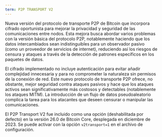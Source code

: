 ```yaml
---
term: P2P TRANSPORT V2
---
```


Nueva versión del protocolo de transporte P2P de Bitcoin que incorpora cifrado oportunista para mejorar la privacidad y seguridad de las comunicaciones entre nodos. Esta mejora busca abordar varios problemas con la versión básica del protocolo P2P, notablemente haciendo que los datos intercambiados sean indistinguibles para un observador pasivo (como un proveedor de servicios de internet), reduciendo así los riesgos de censura y ataques a través de la detección de patrones específicos en los paquetes de datos.

El cifrado implementado no incluye autenticación para evitar añadir complejidad innecesaria y para no comprometer la naturaleza sin permisos de la conexión de red. Este nuevo protocolo de transporte P2P ofrece, no obstante, mejor seguridad contra ataques pasivos y hace que los ataques activos sean significativamente más costosos y detectables (notablemente los ataques MITM). La introducción de un flujo de datos pseudoaleatorio complica la tarea para los atacantes que deseen censurar o manipular las comunicaciones.

El P2P Transport V2 fue incluido como una opción (deshabilitada por defecto) en la versión 26.0 de Bitcoin Core, desplegada en diciembre de 2023. Se puede activar con la opción `v2transport=1` en el archivo de configuración.